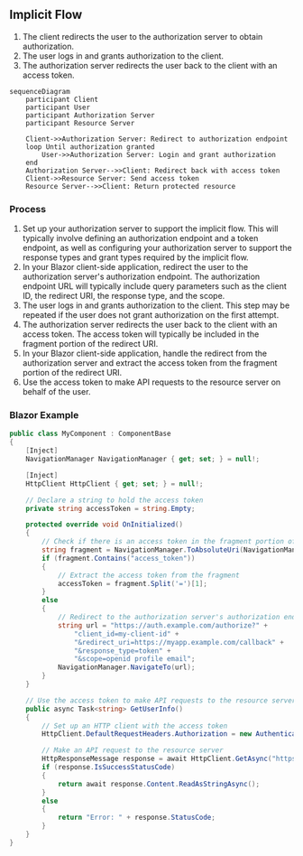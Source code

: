 ## Implicit Flow

1.  The client redirects the user to the authorization server to obtain authorization.
2.  The user logs in and grants authorization to the client.
3.  The authorization server redirects the user back to the client with an access token.

```mermaid
sequenceDiagram
    participant Client
    participant User
    participant Authorization Server
    participant Resource Server

    Client->>Authorization Server: Redirect to authorization endpoint
    loop Until authorization granted
        User->>Authorization Server: Login and grant authorization
    end
    Authorization Server-->>Client: Redirect back with access token
    Client->>Resource Server: Send access token
    Resource Server-->>Client: Return protected resource
```

### Process

1. Set up your authorization server to support the implicit flow. This will typically involve defining an authorization endpoint and a token endpoint, as well as configuring your authorization server to support the response types and grant types required by the implicit flow.
2. In your Blazor client-side application, redirect the user to the authorization server's authorization endpoint. The authorization endpoint URL will typically include query parameters such as the client ID, the redirect URI, the response type, and the scope.
3. The user logs in and grants authorization to the client. This step may be repeated if the user does not grant authorization on the first attempt.
4. The authorization server redirects the user back to the client with an access token. The access token will typically be included in the fragment portion of the redirect URI.
5. In your Blazor client-side application, handle the redirect from the authorization server and extract the access token from the fragment portion of the redirect URI.
6. Use the access token to make API requests to the resource server on behalf of the user.

### Blazor Example

```csharp
public class MyComponent : ComponentBase
{
    [Inject]
    NavigationManager NavigationManager { get; set; } = null!;

    [Inject]
    HttpClient HttpClient { get; set; } = null!;

    // Declare a string to hold the access token
    private string accessToken = string.Empty;

    protected override void OnInitialized()
    {
        // Check if there is an access token in the fragment portion of the current URI
        string fragment = NavigationManager.ToAbsoluteUri(NavigationManager.Uri).Fragment;
        if (fragment.Contains("access_token"))
        {
            // Extract the access token from the fragment
            accessToken = fragment.Split('=')[1];
        }
        else
        {
            // Redirect to the authorization server's authorization endpoint
            string url = "https://auth.example.com/authorize?" +
                "client_id=my-client-id" +
                "&redirect_uri=https://myapp.example.com/callback" +
                "&response_type=token" +
                "&scope=openid profile email";
            NavigationManager.NavigateTo(url);
        }
    }

    // Use the access token to make API requests to the resource server
    public async Task<string> GetUserInfo()
    {
        // Set up an HTTP client with the access token
        HttpClient.DefaultRequestHeaders.Authorization = new AuthenticationHeaderValue("Bearer", accessToken);

        // Make an API request to the resource server
        HttpResponseMessage response = await HttpClient.GetAsync("https://api.example.com/userinfo");
        if (response.IsSuccessStatusCode)
        {
            return await response.Content.ReadAsStringAsync();
        }
        else
        {
            return "Error: " + response.StatusCode;
        }
    }
}
```